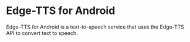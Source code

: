 # Edge-TTS for Android

Edge-TTS for Android is a text-to-speech service that uses the Edge-TTS API to convert text to
speech.